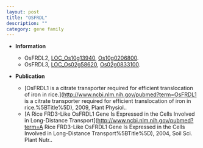 ```yaml
---
layout: post
title: "OSFRDL"
description: ""
category: gene family
---
```


* **Information**  
    + OsFRDL2, [LOC_Os10g13940](http://rice.uga.edu/cgi-bin/ORF_infopage.cgi?orf=LOC_Os10g13940), [Os10g0206800](https://rapdb.dna.affrc.go.jp/locus/?name=Os10g0206800).
    + OsFRDL3, [LOC_Os02g58620](http://rice.uga.edu/cgi-bin/ORF_infopage.cgi?orf=LOC_Os02g58620), [Os02g0833100](https://rapdb.dna.affrc.go.jp/locus/?name=Os02g0833100).

* **Publication**  
    + [OsFRDL1 is a citrate transporter required for efficient translocation of iron in  rice.](http://www.ncbi.nlm.nih.gov/pubmed?term=OsFRDL1 is a citrate transporter required for efficient translocation of iron in  rice.%5BTitle%5D), 2009, Plant Physiol..
    + [A Rice FRD3-Like OsFRDL1 Gene Is Expressed in the Cells Involved in Long-Distance Transport](http://www.ncbi.nlm.nih.gov/pubmed?term=A Rice FRD3-Like OsFRDL1 Gene Is Expressed in the Cells Involved in Long-Distance Transport%5BTitle%5D), 2004, Soil Sci. Plant Nutr..


